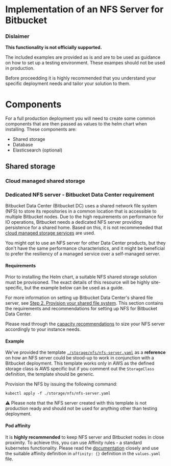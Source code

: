 # Implementation of an NFS Server for Bitbucket

### Dislaimer

**This functionality is not officially supported.**

The included examples are provided as is and are to be used as guidance on how to set up a testing environment. These exampes should not be used in production. 

Before proceedding it is highly recommended that you understand your specific deployment needs and tailor your solution to them.

# Components

For a full production deployment you will need to create some common components that are then passed as values to the helm chart when installing. These components are:

* Shared storage
* Database
* Elasticsearch (optional)

## Shared storage

### Cloud managed shared storage 

### Dedicated NFS server - Bitbucket Data Center requirement

Bitbucket Data Center (Bitbucket DC) uses a shared network file system (NFS) to store its repositories in a common location that is accessible to multiple Bitbucket nodes. Due to the high requirements on performance for IO operations, Bitbucket needs a dedicated NFS server providing persistence for a shared home. Based on this, it is not recommeneded that [cloud managed storage services](https://confluence.atlassian.com/bitbucketserver/supported-platforms-776640981.html#Supportedplatforms-cloudplatformsCloudPlatforms) are used.

You might opt to use an NFS server for other Data Center products, but they don't have the same performance characteristics, and it might be beneficial to prefer the resiliency of a managed service over a self-managed server.
 
#### Requirements

Prior to installing the Helm chart, a suitable NFS shared storage solution must be provisioned. The exact details of this resource will be highly site-specific, but the example below can be used as a guide.

For more information on setting up Bitbucket Data Center's shared file server, see 
[Step 2. Provision your shared file system](https://confluence.atlassian.com/bitbucketserver/install-bitbucket-data-center-872139817.html#InstallBitbucketDataCenter-nfs). This section contains the requirements and recommendations for setting up NFS for Bitbucket Data Center.

Please read through the 
[capacity recommendations](https://confluence.atlassian.com/bitbucketserver/recommendations-for-running-bitbucket-in-aws-776640282.html) to size your NFS server accordingly to your instance needs.

#### Example

We've provided the template [`./storage/nfs/nfs-server.yaml`](./storage/nfs/nfs-server.yaml) as a **reference** on how an NFS server could be stood-up to work in conjunction with a Bitbucket deployment. This template works only in AWS as the defined storage class is AWS specific but if you comment out the `StorageClass` definition, the template should be generic.

Provision the NFS by issuing the following command:
```shell
kubectl apply -f ./storage/nfs/nfs-server.yaml
```

:warning: Please note that the NFS server created with this template is not production ready and should not be used for anything other than testing deployment.


#### Pod affinity

It is **highly recommended** to keep NFS server and Bitbucket nodes in close proximity. To achieve this, you can use Affinity rules -
a standard kubernetes functionality. Please read the [documentation](https://kubernetes.io/docs/concepts/scheduling-eviction/assign-pod-node/#affinity-and-anti-affinity)
closely and use the suitable affinity definition in `affinity: {}` definition in the `values.yaml` file.
